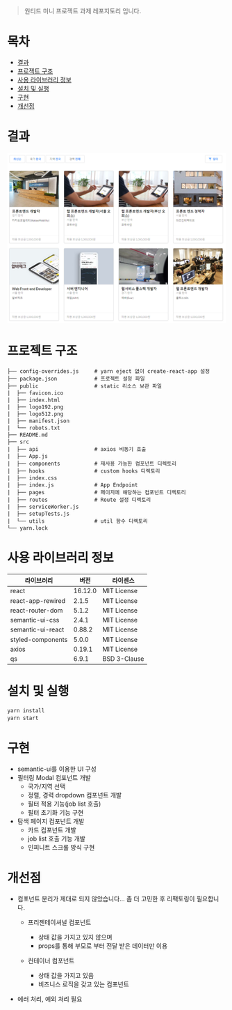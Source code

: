> 원티드 미니 프로젝트 과제 레포지토리 입니다.

# 목차

- [결과](#결과)
- [프로젝트 구조](#프로젝트-구조)
- [사용 라이브러리 정보](#사용-라이브러리-정보)
- [설치 및 실행](#설치-및-실행)
- [구현](#구현)
- [개선점](#개선점)

# 결과

![result](./result.PNG)

# 프로젝트 구조

```
├── config-overrides.js     # yarn eject 없이 create-react-app 설정
├── package.json            # 프로젝트 설정 파일
├── public                  # static 리소스 보관 파일
|  ├── favicon.ico
|  ├── index.html
|  ├── logo192.png
|  ├── logo512.png
|  ├── manifest.json
|  └── robots.txt
├── README.md
├── src
|  ├── api                  # axios 비동기 호출
|  ├── App.js
|  ├── components           # 재사용 가능한 컴포넌트 디렉토리
|  ├── hooks                # custom hooks 디렉토리
|  ├── index.css
|  ├── index.js             # App Endpoint
|  ├── pages                # 페이지에 해당하는 컴포넌트 디렉토리
|  ├── routes               # Route 설정 디렉토리
|  ├── serviceWorker.js
|  ├── setupTests.js
|  └── utils                # util 함수 디렉토리
└── yarn.lock
```

# 사용 라이브러리 정보

| 라이브러리        | 버전    | 라이센스     |
| ----------------- | ------- | ------------ |
| react             | 16.12.0 | MIT License  |
| react-app-rewired | 2.1.5   | MIT License  |
| react-router-dom  | 5.1.2   | MIT License  |
| semantic-ui-css   | 2.4.1   | MIT License  |
| semantic-ui-react | 0.88.2  | MIT License  |
| styled-components | 5.0.0   | MIT License  |
| axios             | 0.19.1  | MIT License  |
| qs                | 6.9.1   | BSD 3-Clause |

# 설치 및 실행

```bash
yarn install
yarn start
```

# 구현

- semantic-ui를 이용한 UI 구성
- 필터링 Modal 컴포넌트 개발
  - 국가/지역 선택
  - 정렬, 경력 dropdown 컴포넌트 개발
  - 필터 적용 기능(job list 호출)
  - 필터 초기화 기능 구현
- 탐색 페이지 컴포넌트 개발
  - 카드 컴포넌트 개발
  - job list 호출 기능 개발
  - 인피니트 스크롤 방식 구현

# 개선점

- 컴포넌트 분리가 제대로 되지 않았습니다... 좀 더 고민한 후 리팩토링이 필요합니다.

  - 프리젠테이셔널 컴포넌트

    - 상태 값을 가지고 있지 않으며
    - props를 통해 부모로 부터 전달 받은 데이터만 이용

  - 컨테이너 컴포넌트
    - 상태 값을 가지고 있음
    - 비즈니스 로직을 갖고 있는 컴포넌트

- 에러 처리, 예외 처리 필요
